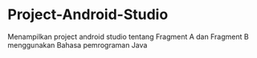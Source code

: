 # Project-Android-Studio
Menampilkan project android studio tentang Fragment A dan Fragment B menggunakan Bahasa pemrograman Java
